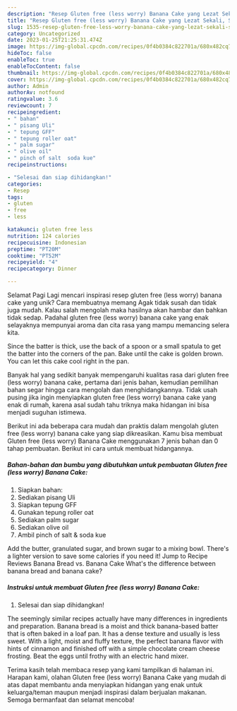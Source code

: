 ```yaml
---
description: "Resep Gluten free (less worry) Banana Cake yang Lezat Sekali, Sempurna"
title: "Resep Gluten free (less worry) Banana Cake yang Lezat Sekali, Sempurna"
slug: 1535-resep-gluten-free-less-worry-banana-cake-yang-lezat-sekali-sempurna
category: Uncategorized
date: 2023-01-25T21:25:31.474Z
image: https://img-global.cpcdn.com/recipes/0f4b0384c822701a/680x482cq70/gluten-free-less-worry-banana-cake-foto-resep-utama.jpg
hideToc: false
enableToc: true
enableTocContent: false
thumbnail: https://img-global.cpcdn.com/recipes/0f4b0384c822701a/680x482cq70/gluten-free-less-worry-banana-cake-foto-resep-utama.jpg
cover: https://img-global.cpcdn.com/recipes/0f4b0384c822701a/680x482cq70/gluten-free-less-worry-banana-cake-foto-resep-utama.jpg
author: Admin
authorAv: notfound
ratingvalue: 3.6
reviewcount: 7
recipeingredient:
- " bahan"
- " pisang Uli"
- " tepung GFF"
- " tepung roller oat"
- " palm sugar"
- " olive oil"
- " pinch of salt  soda kue"
recipeinstructions:

- "Selesai dan siap dihidangkan!"
categories:
- Resep
tags:
- gluten
- free
- less

katakunci: gluten free less 
nutrition: 124 calories
recipecuisine: Indonesian
preptime: "PT20M"
cooktime: "PT52M"
recipeyield: "4"
recipecategory: Dinner

---
```



Selamat Pagi Lagi mencari inspirasi resep gluten free (less worry) banana cake yang unik? Cara membuatnya memang Agak tidak susah dan tidak juga mudah. Kalau salah mengolah maka hasilnya akan hambar dan bahkan tidak sedap. Padahal gluten free (less worry) banana cake yang enak selayaknya mempunyai aroma dan cita rasa yang mampu memancing selera kita.


Since the batter is thick, use the back of a spoon or a small spatula to get the batter into the corners of the pan. Bake until the cake is golden brown. You can let this cake cool right in the pan.

Banyak hal yang sedikit banyak mempengaruhi kualitas rasa dari gluten free (less worry) banana cake, pertama dari jenis bahan, kemudian pemilihan bahan segar hingga cara mengolah dan menghidangkannya. Tidak usah pusing jika ingin menyiapkan gluten free (less worry) banana cake yang enak di rumah, karena asal sudah tahu triknya maka hidangan ini bisa menjadi suguhan istimewa.


Berikut ini ada beberapa cara mudah dan praktis dalam mengolah gluten free (less worry) banana cake yang siap dikreasikan. Kamu bisa membuat Gluten free (less worry) Banana Cake menggunakan 7 jenis bahan dan 0 tahap pembuatan. Berikut ini cara untuk membuat hidangannya.

<!--inarticleads1-->

##### Bahan-bahan dan bumbu yang dibutuhkan untuk pembuatan Gluten free (less worry) Banana Cake:

1. Siapkan  bahan:
1. Sediakan  pisang Uli
1. Siapkan  tepung GFF
1. Gunakan  tepung roller oat
1. Sediakan  palm sugar
1. Sediakan  olive oil
1. Ambil  pinch of salt &amp; soda kue


Add the butter, granulated sugar, and brown sugar to a mixing bowl. There&#39;s a lighter version to save some calories if you need it! Jump to Recipe Reviews Banana Bread vs. Banana Cake What&#39;s the difference between banana bread and banana cake? 

<!--inarticleads2-->

##### Instruksi untuk membuat Gluten free (less worry) Banana Cake:


1. Selesai dan siap dihidangkan!

The seemingly similar recipes actually have many differences in ingredients and preparation. Banana bread is a moist and thick banana-based batter that is often baked in a loaf pan. It has a dense texture and usually is less sweet. With a light, moist and fluffy texture, the perfect banana flavor with hints of cinnamon and finished off with a simple chocolate cream cheese frosting. Beat the eggs until frothy with an electric hand mixer. 

Terima kasih telah membaca resep yang kami tampilkan di halaman ini. Harapan kami, olahan Gluten free (less worry) Banana Cake yang mudah di atas dapat membantu anda menyiapkan hidangan yang enak untuk keluarga/teman maupun menjadi inspirasi dalam berjualan makanan. Semoga bermanfaat dan selamat mencoba!
